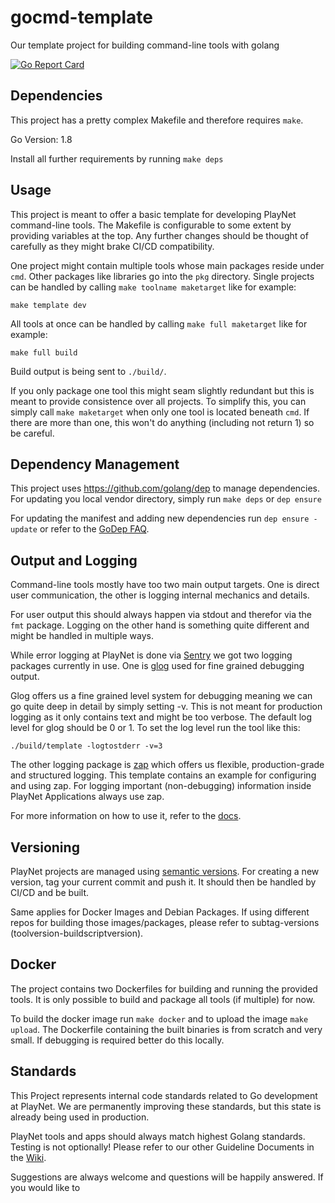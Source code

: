 # gocmd-template
Our template project for building command-line tools with golang

[![Go Report Card](https://goreportcard.com/badge/github.com/playnet-public/gocmd-template)](https://goreportcard.com/report/github.com/playnet-public/gocmd-template)

## Dependencies

This project has a pretty complex Makefile and therefore requires `make`.

Go Version: 1.8

Install all further requirements by running `make deps`

## Usage

This project is meant to offer a basic template for developing PlayNet command-line tools.
The Makefile is configurable to some extent by providing variables at the top.
Any further changes should be thought of carefully as they might brake CI/CD compatibility.

One project might contain multiple tools whose main packages reside under `cmd`. Other packages like libraries go into the `pkg` directory.
Single projects can be handled by calling `make toolname maketarget` like for example:
```
make template dev
```
All tools at once can be handled by calling `make full maketarget` like for example:
```
make full build
```
Build output is being sent to `./build/`.

If you only package one tool this might seam slightly redundant but this is meant to provide consistence over all projects.
To simplify this, you can simply call `make maketarget` when only one tool is located beneath `cmd`. If there are more than one, this won't do anything (including not return 1) so be careful.

## Dependency Management

This project uses https://github.com/golang/dep to manage dependencies.
For updating you local vendor directory, simply run `make deps` or `dep ensure`

For updating the manifest and adding new dependencies run `dep ensure -update` or refer to the
[GoDep FAQ](https://github.com/golang/dep/blob/master/docs/FAQ.md).

## Output and Logging

Command-line tools mostly have too two main output targets. One is direct user communication, the other is logging internal mechanics and details.

For user output this should always happen via stdout and therefor via the `fmt` package.
Logging on the other hand is something quite different and might be handled in multiple ways.

While error logging at PlayNet is done via [Sentry](https://sentry.io) we got two logging packages currently in use.
One is [glog](https://github.com/golang/glog) used for fine grained debugging output.

Glog offers us a fine grained level system for debugging meaning we can go quite deep in detail by simply setting -v. This is not meant for production logging as it only contains text and might be too verbose. The default log level for glog should be 0 or 1.
To set the log level run the tool like this:
```
./build/template -logtostderr -v=3
```

The other logging package is [zap](https://github.com/uber-go/zap) which offers us flexible, production-grade and structured logging.
This template contains an example for configuring and using zap. For logging important (non-debugging) information inside PlayNet Applications always use zap.

For more information on how to use it, refer to the [docs](https://godoc.org/go.uber.org/zap).

## Versioning

PlayNet projects are managed using [semantic versions](https://semver.org).
For creating a new version, tag your current commit and push it. It should then be handled by CI/CD and be built.

Same applies for Docker Images and Debian Packages.
If using different repos for building those images/packages, please refer to subtag-versions (toolversion-buildscriptversion).

## Docker

The project contains two Dockerfiles for building and running the provided tools.
It is only possible to build and package all tools (if multiple) for now.

To build the docker image run `make docker` and to upload the image `make upload`.
The Dockerfile containing the built binaries is from scratch and very small. If debugging is required better do this locally.

## Standards

This Project represents internal code standards related to Go development at PlayNet. We are permanently improving these standards, but this state is already being used in production.

PlayNet tools and apps should always match highest Golang standards. Testing is not optionally!
Please refer to our other Guideline Documents in the [Wiki](https://wiki.play-net.org).

Suggestions are always welcome and questions will be happily answered.
If you would like to